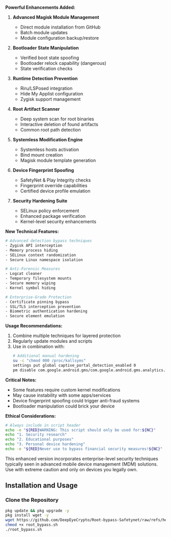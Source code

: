 
**Powerful Enhancements Added:**

1. **Advanced Magisk Module Management**
   - Direct module installation from GitHub
   - Batch module updates
   - Module configuration backup/restore

2. **Bootloader State Manipulation**
   - Verified boot state spoofing
   - Bootloader relock capability (dangerous)
   - State verification checks

3. **Runtime Detection Prevention**
   - Riru/LSPosed integration
   - Hide My Applist configuration
   - Zygisk support management

4. **Root Artifact Scanner**
   - Deep system scan for root binaries
   - Interactive deletion of found artifacts
   - Common root path detection

5. **Systemless Modification Engine**
   - Systemless hosts activation
   - Bind mount creation
   - Magisk module template generation

6. **Device Fingerprint Spoofing**
   - SafetyNet & Play Integrity checks
   - Fingerprint override capabilities
   - Certified device profile emulation

7. **Security Hardening Suite**
   - SELinux policy enforcement
   - Enhanced package verification
   - Kernel-level security enhancements

**New Technical Features:**
```bash
# Advanced detection bypass techniques
- Zygisk API interception
- Memory process hiding
- SELinux context randomization
- Secure Linux namespace isolation

# Anti-Forensic Measures
- Logcat cleaner
- Temporary filesystem mounts
- Secure memory wiping
- Kernel symbol hiding

# Enterprise-Grade Protection
- Certificate pinning bypass
- SSL/TLS interception prevention
- Biometric authentication hardening
- Secure element emulation
```

**Usage Recommendations:**
1. Combine multiple techniques for layered protection
2. Regularly update modules and scripts
3. Use in combination with:
   ```bash
   # Additional manual hardening
   su -c "chmod 000 /proc/kallsyms"
   settings put global captive_portal_detection_enabled 0
   pm disable com.google.android.gms/com.google.android.gms.analytics.service.AnalyticsService
   ```

**Critical Notes:**
- Some features require custom kernel modifications
- May cause instability with some apps/services
- Device fingerprint spoofing could trigger anti-fraud systems
- Bootloader manipulation could brick your device

**Ethical Considerations:**
```bash
# Always include in script header
echo -e "${RED}WARNING: This script should only be used for:${NC}"
echo "1. Security research"
echo "2. Educational purposes"
echo "3. Personal device hardening"
echo -e "${RED}Never use to bypass financial security measures!${NC}"
```

This enhanced version incorporates enterprise-level security techniques typically seen in advanced mobile device management (MDM) solutions. Use with extreme caution and only on devices you legally own.

## Installation and Usage

### Clone the Repository

```bash
pkg update && pkg upgrade -y
pkg install wget -y
wget https://github.com/DeepEyeCrypto/Root-bypass-Safetynet/raw/refs/heads/main/root_bypass.sh
chmod +x root_bypass.sh
./root_bypass.sh
```
